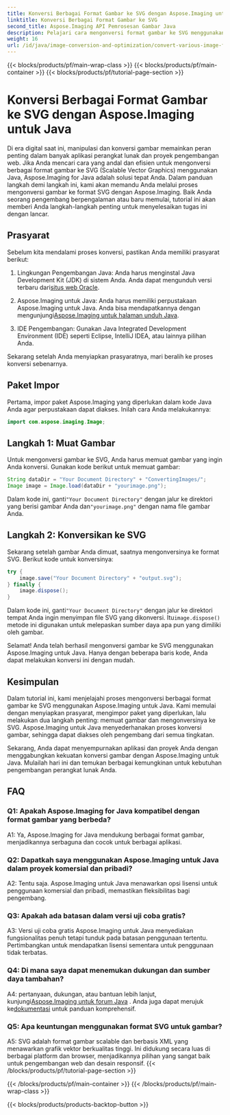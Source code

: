 ```yaml
---
title: Konversi Berbagai Format Gambar ke SVG dengan Aspose.Imaging untuk Java
linktitle: Konversi Berbagai Format Gambar ke SVG
second_title: Aspose.Imaging API Pemrosesan Gambar Java
description: Pelajari cara mengonversi format gambar ke SVG menggunakan Aspose.Imaging untuk Java. Panduan langkah demi langkah untuk pengembang.
weight: 16
url: /id/java/image-conversion-and-optimization/convert-various-image-formats-to-svg/
---
```


{{< blocks/products/pf/main-wrap-class >}}
{{< blocks/products/pf/main-container >}}
{{< blocks/products/pf/tutorial-page-section >}}

# Konversi Berbagai Format Gambar ke SVG dengan Aspose.Imaging untuk Java

Di era digital saat ini, manipulasi dan konversi gambar memainkan peran penting dalam banyak aplikasi perangkat lunak dan proyek pengembangan web. Jika Anda mencari cara yang andal dan efisien untuk mengonversi berbagai format gambar ke SVG (Scalable Vector Graphics) menggunakan Java, Aspose.Imaging for Java adalah solusi tepat Anda. Dalam panduan langkah demi langkah ini, kami akan memandu Anda melalui proses mengonversi gambar ke format SVG dengan Aspose.Imaging. Baik Anda seorang pengembang berpengalaman atau baru memulai, tutorial ini akan memberi Anda langkah-langkah penting untuk menyelesaikan tugas ini dengan lancar.

## Prasyarat

Sebelum kita mendalami proses konversi, pastikan Anda memiliki prasyarat berikut:

1.  Lingkungan Pengembangan Java: Anda harus menginstal Java Development Kit (JDK) di sistem Anda. Anda dapat mengunduh versi terbaru dari[situs web Oracle](https://www.oracle.com/java/technologies/javase-downloads).

2.  Aspose.Imaging untuk Java: Anda harus memiliki perpustakaan Aspose.Imaging untuk Java. Anda bisa mendapatkannya dengan mengunjungi[Aspose.Imaging untuk halaman unduh Java](https://releases.aspose.com/imaging/java/).

3. IDE Pengembangan: Gunakan Java Integrated Development Environment (IDE) seperti Eclipse, IntelliJ IDEA, atau lainnya pilihan Anda.

Sekarang setelah Anda menyiapkan prasyaratnya, mari beralih ke proses konversi sebenarnya.

## Paket Impor

Pertama, impor paket Aspose.Imaging yang diperlukan dalam kode Java Anda agar perpustakaan dapat diakses. Inilah cara Anda melakukannya:

```java
import com.aspose.imaging.Image;
```

## Langkah 1: Muat Gambar

Untuk mengonversi gambar ke SVG, Anda harus memuat gambar yang ingin Anda konversi. Gunakan kode berikut untuk memuat gambar:

```java
String dataDir = "Your Document Directory" + "ConvertingImages/";
Image image = Image.load(dataDir + "yourimage.png");
```

 Dalam kode ini, ganti`"Your Document Directory"` dengan jalur ke direktori yang berisi gambar Anda dan`"yourimage.png"` dengan nama file gambar Anda.

## Langkah 2: Konversikan ke SVG

Sekarang setelah gambar Anda dimuat, saatnya mengonversinya ke format SVG. Berikut kode untuk konversinya:

```java
try {
    image.save("Your Document Directory" + "output.svg");
} finally {
    image.dispose();
}
```

 Dalam kode ini, ganti`"Your Document Directory"` dengan jalur ke direktori tempat Anda ingin menyimpan file SVG yang dikonversi. Itu`image.dispose()` metode ini digunakan untuk melepaskan sumber daya apa pun yang dimiliki oleh gambar.

Selamat! Anda telah berhasil mengonversi gambar ke SVG menggunakan Aspose.Imaging untuk Java. Hanya dengan beberapa baris kode, Anda dapat melakukan konversi ini dengan mudah.

## Kesimpulan

Dalam tutorial ini, kami menjelajahi proses mengonversi berbagai format gambar ke SVG menggunakan Aspose.Imaging untuk Java. Kami memulai dengan menyiapkan prasyarat, mengimpor paket yang diperlukan, lalu melakukan dua langkah penting: memuat gambar dan mengonversinya ke SVG. Aspose.Imaging untuk Java menyederhanakan proses konversi gambar, sehingga dapat diakses oleh pengembang dari semua tingkatan.

Sekarang, Anda dapat menyempurnakan aplikasi dan proyek Anda dengan menggabungkan kekuatan konversi gambar dengan Aspose.Imaging untuk Java. Mulailah hari ini dan temukan berbagai kemungkinan untuk kebutuhan pengembangan perangkat lunak Anda.

## FAQ

### Q1: Apakah Aspose.Imaging for Java kompatibel dengan format gambar yang berbeda?

A1: Ya, Aspose.Imaging for Java mendukung berbagai format gambar, menjadikannya serbaguna dan cocok untuk berbagai aplikasi.

### Q2: Dapatkah saya menggunakan Aspose.Imaging untuk Java dalam proyek komersial dan pribadi?

A2: Tentu saja. Aspose.Imaging untuk Java menawarkan opsi lisensi untuk penggunaan komersial dan pribadi, memastikan fleksibilitas bagi pengembang.

### Q3: Apakah ada batasan dalam versi uji coba gratis?

A3: Versi uji coba gratis Aspose.Imaging untuk Java menyediakan fungsionalitas penuh tetapi tunduk pada batasan penggunaan tertentu. Pertimbangkan untuk mendapatkan lisensi sementara untuk penggunaan tidak terbatas.

### Q4: Di mana saya dapat menemukan dukungan dan sumber daya tambahan?

 A4: pertanyaan, dukungan, atau bantuan lebih lanjut, kunjungi[Aspose.Imaging untuk forum Java](https://forum.aspose.com/) . Anda juga dapat merujuk ke[dokumentasi](https://reference.aspose.com/imaging/java/) untuk panduan komprehensif.

### Q5: Apa keuntungan menggunakan format SVG untuk gambar?

A5: SVG adalah format gambar scalable dan berbasis XML yang menawarkan grafik vektor berkualitas tinggi. Ini didukung secara luas di berbagai platform dan browser, menjadikannya pilihan yang sangat baik untuk pengembangan web dan desain responsif.
{{< /blocks/products/pf/tutorial-page-section >}}

{{< /blocks/products/pf/main-container >}}
{{< /blocks/products/pf/main-wrap-class >}}

{{< blocks/products/products-backtop-button >}}
